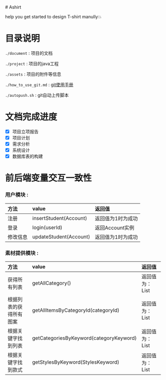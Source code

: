 ﻿﻿﻿﻿﻿﻿﻿﻿﻿﻿﻿# Ashirthelp you get started to design T-shirt manully:boom:# 目录说明```./document``` : 项目的文档```./project``` : 项目的java工程```./assets```  : 项目的附件等信息```./how_to_use_git.md``` : [git使用手册](./how_to_use_git.md)```./autopush.sh``` : git自动上传脚本# 文档完成进度- [x] 项目立项报告- [x] 项目计划- [x] 需求分析- [x] 系统设计- [x] 数据库表的构建# 前后端变量交互一致性### 用户模块 :|   方法      |  value   | 返回值    ||:-|:-|:-|| 注册  | insertStudent(Account)| 返回值为1时为成功|| 登录| login(userId) | 返回Account实例||修改信息 | updateStudent(Account)  |返回值为1时为成功||删除信息 | deleteStudent(userId) |返回值为1时为成功|### 素材提供模块 :|   方法      |  value   | 返回值    ||:-|:-|:-|| 获得所有列表|   getAllCategory()  |  返回值为：List<category>| 根据列表的获得所有图案 | getAllItemsByCategoryId(categoryId) |   返回值为：List<Item>| 根据关键字找到列表   |  getCategoriesByKeyword(categoryKeyword) |   返回值为：List<Category> | 根据关键字找到款式  |  getStylesByKeyword(StylesKeyword)   | 返回值为：List<Style>| 根据颜色和款式找到对应的衣服   |   getStyleByColorAndName(color, name)  |  返回值为：Style | 根据款式ID找到对应颜色的衣服（可用在查询衣服可改变的颜色）  |  getSameStylesByCategoryId(categoryId)    |返回值为：List<Style>| 根据图案ID找到图案   |  getItemByItemId(itemId)  |  返回值为：Item| 根据列表ID找到列表  |  getCategoryByCategoryId(categoryId)   | 返回值为：Category| 根据款式ID找到款式  |  getStyleByStyleId(styleId)   | 返回值为：Style### 用户设计模块 :|   方法      |  value   | 返回值    ||:-|:-|:-|### 用户交流模块 :|   方法      |  value   | 返回值    ||:-|:-|:-|# 一些小想法1. 用户设计完之后，按招官方标价进行购买。购买完成后可选择是否发布至分享区，按照官方标价的1/3进行标价，其他用户可以对次设计进行再次购买。> 